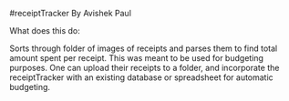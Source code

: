 #receiptTracker 
By Avishek Paul

What does this do:

Sorts through folder of images of receipts and parses them to find total amount spent per receipt. This was meant to be used for budgeting purposes. One can upload their receipts to a folder, and incorporate the receiptTracker with an existing database or spreadsheet for automatic budgeting.
